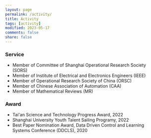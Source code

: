 ```yaml
---
layout: page
permalink: /activity/
title: Activity
tags: [activity]
modified: 2023-05-17 
comments: false
share: false
---
```



### Service

* Member of Committee of Shanghai Operational Research Society (SORS)
* Member of Institute of Electrical and Electronics Engineers (IEEE)
* Member of Operational Research Society of China (ORSC)
* Member of Chinese Association of Automation (CAA) 
* Member of Mathematical Reviews (MR)


### Award

* Tai'an Science and Technology Progress Award, 2022
* Shanghai University Youth Talent Sailing Programy, 2022
* Best Paper Nomination Award, Data Driven Control and Learning Systems Conference (DDCLS), 2020
